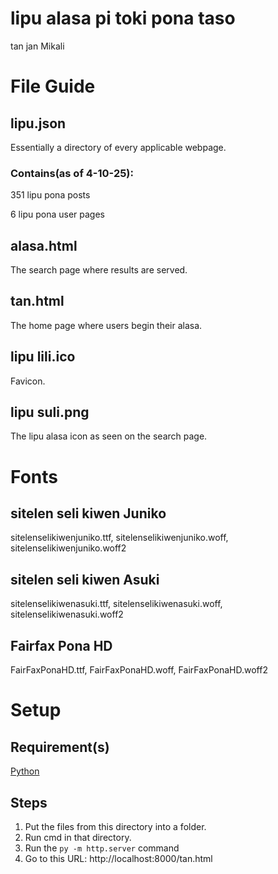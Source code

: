 # lipu alasa pi toki pona taso

tan jan Mikali
# File Guide
## lipu.json
Essentially a directory of every applicable webpage.
### Contains(as of 4-10-25):
351 lipu pona posts

6 lipu pona user pages

## alasa.html
The search page where results are served.
## tan.html
The home page where users begin their alasa.
## lipu lili.ico
Favicon.
## lipu suli.png
The lipu alasa icon as seen on the search page.
# Fonts
## sitelen seli kiwen Juniko
sitelenselikiwenjuniko.ttf, sitelenselikiwenjuniko.woff, sitelenselikiwenjuniko.woff2
## sitelen seli kiwen Asuki
sitelenselikiwenasuki.ttf, sitelenselikiwenasuki.woff, sitelenselikiwenasuki.woff2
## Fairfax Pona HD
FairFaxPonaHD.ttf, FairFaxPonaHD.woff, FairFaxPonaHD.woff2
# Setup
## Requirement(s)
[Python](https://www.python.org/downloads/)
## Steps
1) Put the files from this directory into a folder.
2) Run cmd in that directory.
3) Run the `py -m http.server` command
4) Go to this URL: http://localhost:8000/tan.html
